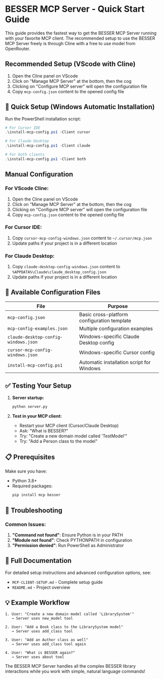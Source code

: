 # BESSER MCP Server - Quick Start Guide

This guide provides the fastest way to get the BESSER MCP Server running with your favorite MCP client.
The recommended setup to use the BESSER MCP Server freely is through Cline with a free to use model from OpenRouter.

## Recommended Setup (VScode with Cline)

1. Open the Cline panel on VScode
2. Click on "Manage MCP Server" at the bottom, then the cog
3. Clicking on "Configure MCP server" will open the configuration file
4. Copy `mcp-config.json` content to the opened config file

## 🚀 Quick Setup (Windows Automatic Installation)

Run the PowerShell installation script:

```powershell
# For Cursor IDE
.\install-mcp-config.ps1 -Client cursor

# For Claude Desktop
.\install-mcp-config.ps1 -Client claude

# For both clients
.\install-mcp-config.ps1 -Client both
```

## Manual Configuration

### For VScode Cline:
1. Open the Cline panel on VScode
2. Click on "Manage MCP Server" at the bottom, then the cog
3. Clicking on "Configure MCP server" will open the configuration file
4. Copy `mcp-config.json` content to the opened config file

### For Cursor IDE:
1. Copy `cursor-mcp-config-windows.json` content to `~/.cursor/mcp.json`
2. Update paths if your project is in a different location

### For Claude Desktop:
1. Copy `claude-desktop-config-windows.json` content to `%APPDATA%\Claude\claude_desktop_config.json`
2. Update paths if your project is in a different location

## 📁 Available Configuration Files

| File | Purpose                                     |
|------|---------------------------------------------|
| `mcp-config.json` | Basic cross-platform configuration template |
| `mcp-config-examples.json` | Multiple configuration examples             |
| `claude-desktop-config-windows.json` | Windows-specific Claude Desktop config      |
| `cursor-mcp-config-windows.json` | Windows-specific Cursor config              |
| `install-mcp-config.ps1` | Automatic installation script for Windows   |

[//]: # (## 🛠️ Available Tools)

[//]: # ()
[//]: # (Once connected, you can use these tools through natural language:)

[//]: # ()
[//]: # (| Tool | Description | Example Usage |)

[//]: # (|------|-------------|---------------|)

[//]: # (| `about` | Get information about BESSER | "What is BESSER?" |)

[//]: # (| `new_model` | Create a new domain model | "Create a new model called 'ECommerce'" |)

[//]: # (| `add_class` | Add a class to a model | "Add a Customer class to the model" |)

## ✅ Testing Your Setup

1. **Server startup:**
   ```bash
   python server.py
   ```

2. **Test in your MCP client:**
   - Restart your MCP client (Cursor/Claude Desktop)
   - Ask: "What is BESSER?"
   - Try: "Create a new domain model called 'TestModel'"
   - Try: "Add a Person class to the model"

## 📋 Prerequisites

Make sure you have:
- Python 3.8+
- Required packages:
  ```bash
  pip install mcp besser
  ```

## 🔧 Troubleshooting

### Common Issues:

1. **"Command not found"**: Ensure Python is in your PATH
2. **"Module not found"**: Check PYTHONPATH in configuration
3. **"Permission denied"**: Run PowerShell as Administrator


## 📖 Full Documentation

For detailed setup instructions and advanced configuration options, see:
- `MCP-CLIENT-SETUP.md` - Complete setup guide
- `README.md` - Project overview

## 💡 Example Workflow

```
1. User: "Create a new domain model called 'LibrarySystem'"
   → Server uses new_model tool

2. User: "Add a Book class to the LibrarySystem model"
   → Server uses add_class tool

3. User: "Add an Author class as well"
   → Server uses add_class tool again

4. User: "What is BESSER again?"
   → Server uses about tool
```

The BESSER MCP Server handles all the complex BESSER library interactions while you work with simple, natural language commands! 